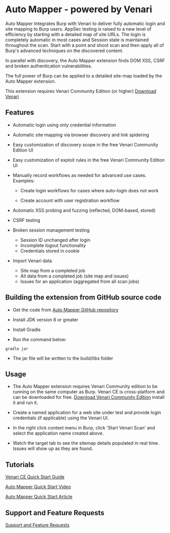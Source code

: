 # Auto Mapper - powered by Venari

Auto Mapper Integrates Burp with Venari to deliver fully automatic login and site mapping to Burp users.  AppSec testing is raised to a new level of efficiency by starting with a detailed map of site URLs.  The login is completely automatic in most cases and Session state is maintained throughout the scan.  Start with a point and shoot scan and then apply all of Burp's advanced techniques on the discovered content.


In parallel with discovery, the Auto Mapper extension finds DOM XSS, CSRF and broken authentication vulnerabilities.


The full power of Burp can be applied to a detailed site-map loaded by the Auto Mapper extension.

This extension requires Venari Community Edition (or higher) <a href='https://assertsecurity.io/community-edition/' target='_blank' >Download Venari</a>

## Features

- Automatic login using only credential information

- Automatic site mapping via browser discovery and link spidering

- Easy customization of discovery scope in the free Venari Community Edition UI

- Easy customization of exploit rules in the free Venari Community Edition UI

- Manually record workflows as needed for advanced use cases. Examples:

    - Create login workflows for cases where auto-login does not work

    - Create account with user registration workflow

- Automatic XSS probing and fuzzing (reflected, DOM-based, stored)

- CSRF testing

- Broken session management testing

    - Session ID unchanged after login
    - Incomplete logout functionality
    - Credentials stored in cookie

- Import Venari data
    - Site map from a completed job
    - All data from a completed job (site map and issues)
    - Issues for an application (aggregated from all scan jobs)


## Building the extension from GitHub source code

- Get the code from <a href= 'https://github.com/assert-security/auto-mapper' target='_blank' >Auto Mapper GitHub repository</a>

- Install JDK version 8 or greater

- Install Gradle

- Run the command below:

```
gradle jar
```

- The jar file will be written to the build/libs folder

## Usage

- The Auto Mapper extension requires Venari Community edition to be running on the same computer as Burp. Venari CE is cross-platform and can be downloaded for free. <a href='https://assertsecurity.io/community-edition/' target='_blank' >Download Venari Community Edition</a> install it and run  it.

- Create a named application for a web site under test and provide login credentials (if applicable) using the Venari UI.

- In the right click context menu in Burp, click 'Start Venari Scan' and select the application name created above.

- Watch the target tab to see the sitemap details populated in real time.  Issues will show up as they are found.


## Tutorials

<a href='https://assertsecurity.io/venaridocs/quick-starts/community-edition/quick-start/' target='_blank' >Venari CE Quick Start Guide</a>

<a href='https://youtu.be/bEeABJm9WYQ' target='_blank' >Auto Mapper Quick Start Video</a>

<a href='https://assertsecurity.io/venaridocs/quick-starts/tips-and-tricks/burp-auto-mapper/auto-mapper/' target='_blank' >Auto Mapper Quick Start Article</a>

## Support and Feature Requests

<a href='https://assertsecurity.io/support/' target='_blank' >Support and Feature Requests</a>
